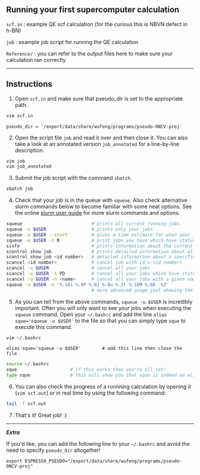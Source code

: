 Running your first supercomputer calculation
------------------

`scf.in` : example QE scf calculation (for the curious this is NBVN defect in h-BN)

`job` : example job script for running the QE calculation

`Reference/` : you can refer to the output files here to make sure your calculation ran correctly

---

Instructions
------------------

1. Open `scf.in` and make sure that pseudo_dir is set to the appropriate path.

```bash
vim scf.in
```

```
pseudo_dir = '/export/data/share/wufeng/programs/pseudo-ONCV-proj'
```

2. Open the script file `job` and read it over and then close it. You can also take a look at an annotated version `job_annotated` for a line-by-line description.

```bash
vim job
vim job_annotated
```

3. Submit the job script with the command `sbatch`.

```bash
sbatch job
```

4. Check that your job is in the queue with `squeue`. Also check alternative slurm commands below to become familiar with some neat options. See the online [slurm user guide](https://slurm.schedmd.com/quickstart.html) for more slurm commands and options.

```bash
squeue							# prints all current running jobs.
squeue -u $USER					# prints only your jobs
squeue -u $USER --start			# gives a time estimate for when your jobs will begin
squeue -u $USER -t R			# print jobs you have which have status `R` which corresponds to running.
sinfo							# prints information about the current status of supercomputer nodes
scontrol show job				# prints detailed information about all queued jobs
scontrol show job <id number>	# detailed information about a specific job with id = <id number>
scancel <id number>				# cancel job with id = <id number>
scancel -u $USER				# cancel all your jobs
scancel -u $USER -t PD			# cancel all your jobs which have status pending
scancel -u $USER -n <name>		# cancel all your jobs with a given name
squeue -u $USER -o '%.18i %.9P %.8j %.8u %.2t %.10M %.6D  %Z'
								# more advanced usage just showing the different options available!
```

5. As you can tell from the above commands, `squeue -u $USER` is incredibly important. Often you will only want to see your jobs when executing the `squeue` command. Open your `~/.bashrc` and add the line `alias sque='squeue -u $USER'` to the file so that you can simply type `sque` to execute this command.

```bash
vim ~/.bashrc
```

```
alias sque='squeue -u $USER'		# add this line then close the file
```

```bash
source ~/.bashrc
sque					# if this works then you're all set!
type sque               # this will show you that sque is indeed an alias of squeue -u $USER
```

6. You can also check the progress of a runnning calculation by opening it (`vim scf.out`) or in real time by using the following command:

```bash
tail -f scf.out
```

7. That's it! Great job! :)
 
---

***Extra***

If you'd like, you can add the following line to your `~/.bashrc` and avoid the need to specify `pseudo_dir` altogether!

```
export ESPRESSO_PSEUDO="/export/data/share/wufeng/programs/pseudo-ONCV-proj"
```
